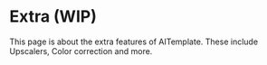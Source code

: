 # Extra (WIP)

This page is about the extra features of AITemplate. These include Upscalers, Color correction and more.
